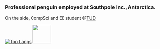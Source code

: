 ### Professional penguin employed at Southpole Inc., Antarctica.

On the side, CompSci and EE student @[TUD](https://tu-dresden.de/)

[![Top Langs](https://github-readme-stats.vercel.app/api/top-langs/?username=LeLoomi&layout=compact&theme=city_lights)](https://github.com/anuraghazra/github-readme-stats) <img src="https://c.tenor.com/xea40i0JGoAAAAAj/fettlol-fettgifs.gif" width="60" height="60" />
